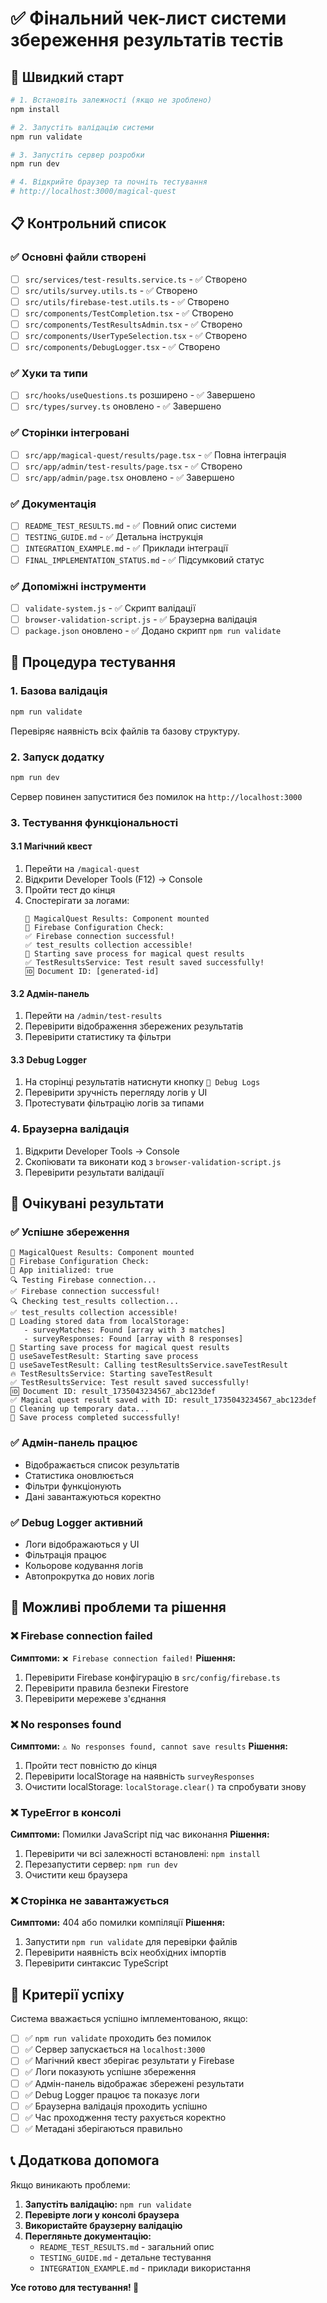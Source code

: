 # ✅ Фінальний чек-лист системи збереження результатів тестів

## 🚀 Швидкий старт

```bash
# 1. Встановіть залежності (якщо не зроблено)
npm install

# 2. Запустіть валідацію системи
npm run validate

# 3. Запустіть сервер розробки
npm run dev

# 4. Відкрийте браузер та почніть тестування
# http://localhost:3000/magical-quest
```

## 📋 Контрольний список

### ✅ Основні файли створені
- [ ] `src/services/test-results.service.ts` - ✅ Створено
- [ ] `src/utils/survey.utils.ts` - ✅ Створено  
- [ ] `src/utils/firebase-test.utils.ts` - ✅ Створено
- [ ] `src/components/TestCompletion.tsx` - ✅ Створено
- [ ] `src/components/TestResultsAdmin.tsx` - ✅ Створено
- [ ] `src/components/UserTypeSelection.tsx` - ✅ Створено
- [ ] `src/components/DebugLogger.tsx` - ✅ Створено

### ✅ Хуки та типи
- [ ] `src/hooks/useQuestions.ts` розширено - ✅ Завершено
- [ ] `src/types/survey.ts` оновлено - ✅ Завершено

### ✅ Сторінки інтегровані
- [ ] `src/app/magical-quest/results/page.tsx` - ✅ Повна інтеграція
- [ ] `src/app/admin/test-results/page.tsx` - ✅ Створено
- [ ] `src/app/admin/page.tsx` оновлено - ✅ Завершено

### ✅ Документація
- [ ] `README_TEST_RESULTS.md` - ✅ Повний опис системи
- [ ] `TESTING_GUIDE.md` - ✅ Детальна інструкція
- [ ] `INTEGRATION_EXAMPLE.md` - ✅ Приклади інтеграції
- [ ] `FINAL_IMPLEMENTATION_STATUS.md` - ✅ Підсумковий статус

### ✅ Допоміжні інструменти
- [ ] `validate-system.js` - ✅ Скрипт валідації
- [ ] `browser-validation-script.js` - ✅ Браузерна валідація
- [ ] `package.json` оновлено - ✅ Додано скрипт `npm run validate`

## 🧪 Процедура тестування

### 1. Базова валідація
```bash
npm run validate
```
Перевіряє наявність всіх файлів та базову структуру.

### 2. Запуск додатку
```bash
npm run dev
```
Сервер повинен запуститися без помилок на `http://localhost:3000`

### 3. Тестування функціональності

#### 3.1 Магічний квест
1. Перейти на `/magical-quest`
2. Відкрити Developer Tools (F12) → Console
3. Пройти тест до кінця
4. Спостерігати за логами:
   ```
   🎯 MagicalQuest Results: Component mounted
   🔧 Firebase Configuration Check:
   ✅ Firebase connection successful!
   ✅ test_results collection accessible!
   🚀 Starting save process for magical quest results
   ✅ TestResultsService: Test result saved successfully!
   🆔 Document ID: [generated-id]
   ```

#### 3.2 Адмін-панель
1. Перейти на `/admin/test-results`
2. Перевірити відображення збережених результатів
3. Перевірити статистику та фільтри

#### 3.3 Debug Logger
1. На сторінці результатів натиснути кнопку `🐛 Debug Logs`
2. Перевірити зручність перегляду логів у UI
3. Протестувати фільтрацію логів за типами

### 4. Браузерна валідація
1. Відкрити Developer Tools → Console
2. Скопіювати та виконати код з `browser-validation-script.js`
3. Перевірити результати валідації

## 🎯 Очікувані результати

### ✅ Успішне збереження
```
🎯 MagicalQuest Results: Component mounted
🔧 Firebase Configuration Check:
🔹 App initialized: true
🔍 Testing Firebase connection...
✅ Firebase connection successful!
🔍 Checking test_results collection...
✅ test_results collection accessible!
📂 Loading stored data from localStorage:
   - surveyMatches: Found [array with 3 matches]
   - surveyResponses: Found [array with 8 responses]
🚀 Starting save process for magical quest results
🚀 useSaveTestResult: Starting save process
💾 useSaveTestResult: Calling testResultsService.saveTestResult
🔥 TestResultsService: Starting saveTestResult
✅ TestResultsService: Test result saved successfully!
🆔 Document ID: result_1735043234567_abc123def
✅ Magical quest result saved with ID: result_1735043234567_abc123def
🧹 Cleaning up temporary data...
🎉 Save process completed successfully!
```

### ✅ Адмін-панель працює
- Відображається список результатів
- Статистика оновлюється
- Фільтри функціонують
- Дані завантажуються коректно

### ✅ Debug Logger активний
- Логи відображаються у UI
- Фільтрація працює
- Кольорове кодування логів
- Автопрокрутка до нових логів

## 🚨 Можливі проблеми та рішення

### ❌ Firebase connection failed
**Симптоми:** `❌ Firebase connection failed!`
**Рішення:**
1. Перевірити Firebase конфігурацію в `src/config/firebase.ts`
2. Перевірити правила безпеки Firestore
3. Перевірити мережеве з'єднання

### ❌ No responses found
**Симптоми:** `⚠️ No responses found, cannot save results`
**Рішення:**
1. Пройти тест повністю до кінця
2. Перевірити localStorage на наявність `surveyResponses`
3. Очистити localStorage: `localStorage.clear()` та спробувати знову

### ❌ TypeError в консолі
**Симптоми:** Помилки JavaScript під час виконання
**Рішення:**
1. Перевірити чи всі залежності встановлені: `npm install`
2. Перезапустити сервер: `npm run dev`
3. Очистити кеш браузера

### ❌ Сторінка не завантажується
**Симптоми:** 404 або помилки компіляції
**Рішення:**
1. Запустити `npm run validate` для перевірки файлів
2. Перевірити наявність всіх необхідних імпортів
3. Перевірити синтаксис TypeScript

## 🎉 Критерії успіху

Система вважається успішно імплементованою, якщо:

- [ ] ✅ `npm run validate` проходить без помилок
- [ ] ✅ Сервер запускається на `localhost:3000`
- [ ] ✅ Магічний квест зберігає результати у Firebase
- [ ] ✅ Логи показують успішне збереження
- [ ] ✅ Адмін-панель відображає збережені результати
- [ ] ✅ Debug Logger працює та показує логи
- [ ] ✅ Браузерна валідація проходить успішно
- [ ] ✅ Час проходження тесту рахується коректно
- [ ] ✅ Метадані зберігаються правильно

## 📞 Додаткова допомога

Якщо виникають проблеми:

1. **Запустіть валідацію:** `npm run validate`
2. **Перевірте логи у консолі браузера**
3. **Використайте браузерну валідацію**
4. **Перегляньте документацію:**
   - `README_TEST_RESULTS.md` - загальний опис
   - `TESTING_GUIDE.md` - детальне тестування
   - `INTEGRATION_EXAMPLE.md` - приклади використання

**Усе готово для тестування! 🚀**
